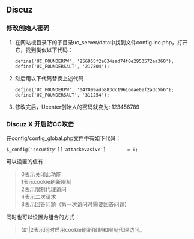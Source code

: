 ## Discuz

### 修改创始人密码

1.	在网站根目录下的子目录uc_server/data中找到文件config.inc.php，打开它，找到类似以下代码：

	```
	define('UC_FOUNDERPW', '256955f2e034sad74f0e2953572ea360');
	define('UC_FOUNDERSALT', '217804');
	```

2.	然后用以下代码替换上述代码：

	```
	define('UC_FOUNDERPW', '047099adb883dc19616dae0ef2adc5b6');
	define('UC_FOUNDERSALT', '311254');
	```

3.	修改完后，Ucenter创始人的密码就变为: 123456789　

### Discuz X 开启防CC攻击

在config/config_global.php文件中有如下代码：

```
$_config['security']['attackevasive']        = 0;
```

可以设置的值有：

> 0表示关闭此功能  
> 1表示cookie刷新限制  
> 2表示限制代理访问  
> 4表示二次请求  
> 8表示回答问题（第一次访问时需要回答问题）

同时也可以设置为组合的方式：

> 如1|2表示同时启用cookie刷新限制和限制代理访问。
